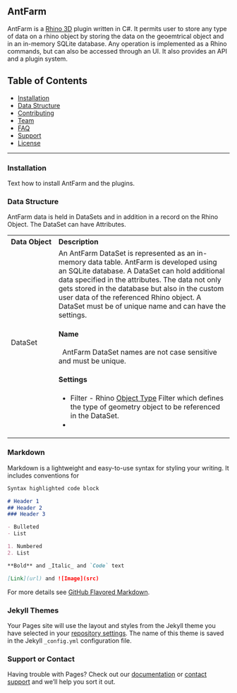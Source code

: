 ## AntFarm

AntFarm is a <a href="https://www.rhino3d.com/" target="_blank">Rhino 3D</a> plugin written in C#. It permits user to store any type of data on a rhino object by storing the data on the geoemtrical object and in an in-memory SQLite database. Any operation is implemented as a Rhino commands, but can also be accessed through an UI. It also provides an API and a plugin system.

## Table of Contents

- [Installation](#installation)
- [Data Structure](#datastructure)
- [Contributing](#contributing)
- [Team](#team)
- [FAQ](#faq)
- [Support](#support)
- [License](#license)


---

### Installation

Text how to install AntFarm and the plugins.

### <a id="datastructure">Data Structure</a>

AntFarm data is held in DataSets and in addition in a record on the Rhino Object. The DataSet can have Attributes.

<table style="text-align: left; vertical-align: top;">
  <tr>
    <th nowrap>Data Object</th>
    <th nowrap style="text-align: left;">Description</th>
  </tr>
  <tr>
    <td nowrap>DataSet</td>
    <td>An AntFarm DataSet is represented as an in-memory data table. AntFarm is developed using an SQLite database. A DataSet can hold additional data specified in the attributes. The data not only gets stored in the database but also in the custom user data of the referenced Rhino object. A DataSet must be of unique name and can have the settings.
      <h4>Name</h4>
      &nbsp;&nbsp;AntFarm DataSet names are not case sensitive and must be unique.
      <h4>Settings</h4>
      <ul>
        <li>Filter - Rhino <a href="https://developer.rhino3d.com/api/RhinoCommon/html/T_Rhino_DocObjects_ObjectType.htm" target="_blank">Object Type</a> Filter which defines the type of geometry object to be referenced in the DataSet.</li>
        <li></li>
        </ul>
    </td>
  </tr>
</table>

### Markdown

Markdown is a lightweight and easy-to-use syntax for styling your writing. It includes conventions for

```markdown
Syntax highlighted code block

# Header 1
## Header 2
### Header 3

- Bulleted
- List

1. Numbered
2. List

**Bold** and _Italic_ and `Code` text

[Link](url) and ![Image](src)
```

For more details see [GitHub Flavored Markdown](https://guides.github.com/features/mastering-markdown/).

### Jekyll Themes

Your Pages site will use the layout and styles from the Jekyll theme you have selected in your [repository settings](https://github.com/incore-design/AntFarmDoc/settings). The name of this theme is saved in the Jekyll `_config.yml` configuration file.

### Support or Contact

Having trouble with Pages? Check out our [documentation](https://help.github.com/categories/github-pages-basics/) or [contact support](https://github.com/contact) and we’ll help you sort it out.
